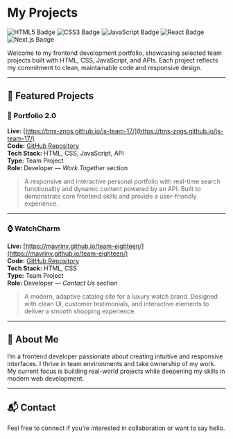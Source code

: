 # My Projects

![HTML5 Badge](https://img.shields.io/badge/HTML5-E34F26?style=flat-square&logo=html5&logoColor=white) 
![CSS3 Badge](https://img.shields.io/badge/CSS3-1572B6?style=flat-square&logo=css3&logoColor=white) 
![JavaScript Badge](https://img.shields.io/badge/JavaScript-F7DF1E?style=flat-square&logo=javascript&logoColor=black)
![React Badge](https://img.shields.io/badge/React-61DAFB?style=flat-square&logo=react&logoColor=black)
![Next.js Badge](https://img.shields.io/badge/Next.js-000000?style=flat-square&logo=next.js&logoColor=white)

Welcome to my frontend development portfolio, showcasing selected team projects built with HTML, CSS, JavaScript, and APIs. Each project reflects my commitment to clean, maintainable code and responsive design.

---

## 🚀 Featured Projects

### 📘 Portfolio 2.0  
**Live:** [https://tms-zngs.github.io/js-team-17/](https://tms-zngs.github.io/js-team-17/)  
**Code:** [GitHub Repository](https://github.com/tms-zngs/js-team-17)  
**Tech Stack:** HTML, CSS, JavaScript, API  
**Type:** Team Project  
**Role:** Developer — *Work Together* section

> A responsive and interactive personal portfolio with real-time search functionality and dynamic content powered by an API. Built to demonstrate core frontend skills and provide a user-friendly experience.

---

### ⌚ WatchCharm  
**Live:** [https://mavrinv.github.io/team-eighteen/](https://mavrinv.github.io/team-eighteen/)  
**Code:** [GitHub Repository](https://github.com/MavrinV/team-eighteen)  
**Tech Stack:** HTML, CSS  
**Type:** Team Project  
**Role:** Developer — *Contact Us* section

> A modern, adaptive catalog site for a luxury watch brand. Designed with clean UI, customer testimonials, and interactive elements to deliver a smooth shopping experience.

---

## 🧩 About Me

I’m a frontend developer passionate about creating intuitive and responsive interfaces. I thrive in team environments and take ownership of my work. My current focus is building real-world projects while deepening my skills in modern web development.

---

## 📬 Contact

Feel free to connect if you’re interested in collaboration or want to say hello.
